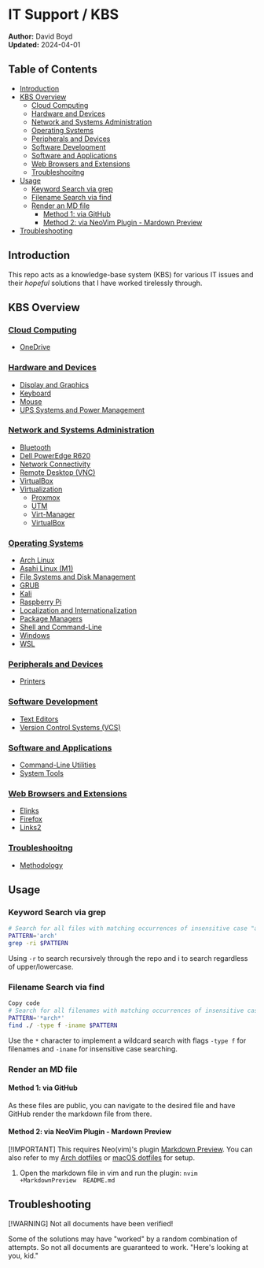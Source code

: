 # IT Support / KBS

**Author:** David Boyd<br>
**Updated:** 2024-04-01<br>

## Table of Contents

<!-- vim-markdown-toc GFM -->

* [Introduction](#introduction)
* [KBS Overview](#kbs-overview)
  * [Cloud Computing](#cloud-computing)
  * [Hardware and Devices](#hardware-and-devices)
  * [Network and Systems Administration](#network-and-systems-administration)
  * [Operating Systems](#operating-systems)
  * [Peripherals and Devices](#peripherals-and-devices)
  * [Software Development](#software-development)
  * [Software and Applications](#software-and-applications)
  * [Web Browsers and Extensions](#web-browsers-and-extensions)
  * [Troubleshooitng](#troubleshooitng)
* [Usage](#usage)
  * [Keyword Search via grep](#keyword-search-via-grep)
  * [Filename Search via find](#filename-search-via-find)
  * [Render an MD file](#render-an-md-file)
    * [Method 1: via GitHub](#method-1-via-github)
    * [Method 2: via NeoVim Plugin - Mardown Preview](#method-2-via-neovim-plugin---mardown-preview)
* [Troubleshooting](#troubleshooting)

<!-- vim-markdown-toc -->

## Introduction

This repo acts as a knowledge-base system (KBS) for various IT issues and their
*hopeful* solutions that I have worked tirelessly through.

## KBS Overview

### [Cloud Computing][c-cc]

  * [OneDrive][c-cc-onedrive]

### [Hardware and Devices][c-hw]

  * [Display and Graphics][c-hw-dng]
  * [Keyboard][c-hw-key]
  * [Mouse][c-hw-mouse]
  * [UPS Systems and Power Management][c-hw-ups]

### [Network and Systems Administration][c-nsa]

  * [Bluetooth][c-nsa-bt]
  * [Dell PowerEdge R620][c-nsa-dell]
  * [Network Connectivity][c-nsa-nc]
  * [Remote Desktop (VNC)][c-nsa-vnc]
  * [VirtualBox][c-nsa-v-vb]
  * [Virtualization][c-nsa-v]
    * [Proxmox][c-nsa-v-proxmox]
    * [UTM][c-nsa-v-utm]
    * [Virt-Manager][c-nsa-v-vm]
    * [VirtualBox][c-nsa-v-vb]

### [Operating Systems][c-os]

  * [Arch Linux][c-os-arch]
  * [Asahi Linux (M1)][c-os-asahi]
  * [File Systems and Disk Management][c-os-fs_dm]
  * [GRUB][c-os-grub]
  * [Kali][c-os-kali]
  * [Raspberry Pi][c-os-rpi]
  * [Localization and Internationalization][c-os-local]
  * [Package Managers][c-os-pkgmgr]
  * [Shell and Command-Line][c-os-cli]
  * [Windows][c-os-win]
  * [WSL][c-os-win-wsl]

### [Peripherals and Devices][c-pd]

  * [Printers][c-pd-printers]

### [Software Development][c-sd]

  * [Text Editors][c-sd-tedits]
  * [Version Control Systems (VCS)][c-sd-vcs]

### [Software and Applications][c-sa]

  * [Command-Line Utilities][c-sa-cli]
  * [System Tools][c-sa-st]

### [Web Browsers and Extensions][c-wbe]

  * [Elinks][c-wbe-elinks]
  * [Firefox][c-wbe-firefox]
  * [Links2][c-wbe-links2]

### [Troubleshooitng][c-ts]

  * [Methodology][c-ts-methodology]

## Usage

### Keyword Search via grep

```bash
# Search for all files with matching occurrences of insensitive case "arch"
PATTERN='arch'
grep -ri $PATTERN
```
Using `-r` to search recursively through the repo and i to search regardless
of upper/lowercase.

### Filename Search via find

```bash
Copy code
# Search for all filenames with matching occurrences of insensitive case "arch"
PATTERN='*arch*'
find ./ -type f -iname $PATTERN
```

Use the `*` character to implement a wildcard search with flags `-type f` for 
filenames and `-iname` for insensitive case searching.

### Render an MD file

#### Method 1: via GitHub

As these files are public, you can navigate to the desired file and have GitHub
render the markdown file from there.

#### Method 2: via NeoVim Plugin - Mardown Preview

[!IMPORTANT] This requires Neo(vim)'s plugin [Markdown Preview][mdp]. You can also refer to
my [Arch dotfiles][dotties] or [macOS dotfiles][mac-nvim] for setup.

1. Open the markdown file in vim and run the plugin: `nvim +MarkdownPreview 
README.md`

## Troubleshooting

[!WARNING] Not all documents have been verified! 

Some of the solutions may have "worked" by a random combination of attempts. 
So not all documents are guaranteed to work. "Here's looking at you, kid."

<!-- Reference Links -->

[c-cc]: https://github.com/dboyd42/it-support/tree/master/Cloud%20Computing/OneDrive
[c-cc-onedrive]: https://github.com/dboyd42/it-support/tree/master/Cloud%20Computing/OneDrive
[c-hw]: https://github.com/dboyd42/it-support/tree/master/Hardware%20and%20Devices
[c-hw-dng]: https://github.com/dboyd42/it-support/tree/master/Hardware%20and%20Devices/Display%20and%20Graphics/DisplayLink
[c-hw-key]: https://github.com/dboyd42/it-support/tree/master/Hardware%20and%20Devices/Keyboard
[c-hw-mouse]: https://github.com/dboyd42/it-support/tree/master/Hardware%20and%20Devices/Mouse/Remapping%20SW
[c-hw-ups]: https://github.com/dboyd42/it-support/tree/master/Hardware%20and%20Devices/UPS%20Systems%20and%20Power%20Management/CyberPower
[c-nsa]: https://github.com/dboyd42/it-support/tree/master/Network%20and%20Systems%20Administration
[c-nsa-bt]: https://github.com/dboyd42/it-support/tree/master/Network%20and%20Systems%20Administration/Bluetooth
[c-nsa-dell]: https://github.com/dboyd42/it-support/tree/master/Network%20and%20Systems%20Administration/Dell%20PowerEdge%20R620
[c-nsa-nc]: https://github.com/dboyd42/it-support/tree/master/Network%20and%20Systems%20Administration/Network%20Connectivity
[c-nsa-v]: https://github.com/dboyd42/it-support/tree/master/Network%20and%20Systems%20Administration/Virtualization
[c-nsa-v-proxmox]: https://github.com/dboyd42/it-support/tree/master/Network%20and%20Systems%20Administration/Virtualization/Proxmox
[c-nsa-v-utm]: https://github.com/dboyd42/it-support/tree/master/Network%20and%20Systems%20Administration/Virtualization/UTM
[c-nsa-v-vm]: https://github.com/dboyd42/it-support/tree/master/Network%20and%20Systems%20Administration/Virtualization/Virt-Manager
[c-nsa-v-vb]: https://github.com/dboyd42/it-support/tree/master/Network%20and%20Systems%20Administration/Virtualization/VirtualBox
[c-nsa-vnc]: https://github.com/dboyd42/it-support/tree/master/Network%20and%20Systems%20Administration/Remote%20Desktop%20(VNC)
[c-os]: https://github.com/dboyd42/it-support/tree/master/Operating%20Systems
[c-os-arch]: https://github.com/dboyd42/it-support/tree/master/Operating%20Systems/Arch%20Linux
[c-os-asahi]: https://github.com/dboyd42/it-support/tree/master/Operating%20Systems/Asahi%20Linux%20(M1)
[c-os-fs_dm]: https://github.com/dboyd42/it-support/tree/master/Operating%20Systems/File%20Systems%20and%20Disk%20Management
[c-os-grub]: https://github.com/dboyd42/it-support/tree/master/Operating%20Systems/GRUB%20(Grand%20Unified%20Bootloader)
[c-os-kali]: https://github.com/dboyd42/it-support/tree/master/Operating%20Systems/Kali
[c-os-local]: https://github.com/dboyd42/it-support/tree/master/Operating%20Systems/Localization%20and%20Internationalization/Language%20Input%20Methods
[c-os-pkgmgr]: https://github.com/dboyd42/it-support/tree/master/Operating%20Systems/Package%20Managers/Linux
[c-os-rpi]: https://github.com/dboyd42/it-support/tree/master/Operating%20Systems/Raspberry%20Pi
[c-os-cli]: https://github.com/dboyd42/it-support/tree/master/Operating%20Systems/Shell%20and%20Command-Line
[c-os-win]: https://github.com/dboyd42/it-support/tree/master/Operating%20Systems/Windows
[c-os-win-wsl]: https://github.com/dboyd42/it-support/tree/master/Operating%20Systems/Windows/WSL
[c-pd]: https://github.com/dboyd42/it-support/tree/master/Peripherals%20and%20Devices/Printers/Brother
[c-pd-printers]: https://github.com/dboyd42/it-support/blob/master/Peripherals%20and%20Devices/Printers/Brother/How%20to%20Bypass%20Toner%20Warning%20on%20a%20Brother%20DCP-L2540DW%20Printer.md
[c-sd]: https://github.com/dboyd42/it-support/tree/master/Software%20Development
[c-sd-tedits]: https://github.com/dboyd42/it-support/tree/master/Software%20Development/Text%20Editors/Vim
[c-sd-vcs]: https://github.com/dboyd42/it-support/tree/master/Software%20Development
[c-sa]: https://github.com/dboyd42/it-support/tree/master/Software%20and%20Applications
[c-sa-cli]: https://github.com/dboyd42/it-support/tree/master/Software%20and%20Applications/Command-Line%20Utilities
[c-sa-st]: https://github.com/dboyd42/it-support/tree/master/Software%20and%20Applications/System%20Tools/Bootable%20Media%20Creation/Ventoy
[c-ts]: https://github.com/dboyd42/it-support/tree/master/Troubleshooting
[c-ts-methodology]: https://github.com/dboyd42/it-support/blob/master/Troubleshooting/Troubleshooting%20Methods.md
[c-wbe]: https://github.com/dboyd42/it-support/tree/master/Web%20Browsers%20and%20Extensions
[c-wbe-elinks]: https://github.com/dboyd42/it-support/tree/master/Web%20Browsers%20and%20Extensions/Elinks
[c-wbe-firefox]: https://github.com/dboyd42/it-support/tree/master/Web%20Browsers%20and%20Extensions/Firefox
[c-wbe-links2]: https://github.com/dboyd42/it-support/tree/master/Web%20Browsers%20and%20Extensions/Links2
[mdp]: https://github.com/iamcco/markdown-preview.nvim
[dotties]: https://github.com/dephraiim/dotfiles
[mac-nvim]: https://github.com/dephraiim/dotfiles/blob/main/nvim/vimrc

